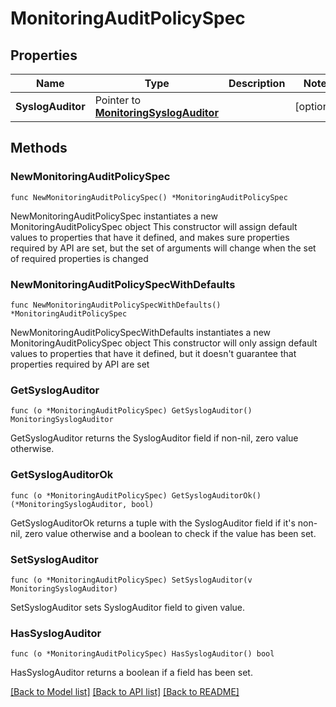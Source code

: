 # MonitoringAuditPolicySpec

## Properties

Name | Type | Description | Notes
------------ | ------------- | ------------- | -------------
**SyslogAuditor** | Pointer to [**MonitoringSyslogAuditor**](monitoringSyslogAuditor.md) |  | [optional] 

## Methods

### NewMonitoringAuditPolicySpec

`func NewMonitoringAuditPolicySpec() *MonitoringAuditPolicySpec`

NewMonitoringAuditPolicySpec instantiates a new MonitoringAuditPolicySpec object
This constructor will assign default values to properties that have it defined,
and makes sure properties required by API are set, but the set of arguments
will change when the set of required properties is changed

### NewMonitoringAuditPolicySpecWithDefaults

`func NewMonitoringAuditPolicySpecWithDefaults() *MonitoringAuditPolicySpec`

NewMonitoringAuditPolicySpecWithDefaults instantiates a new MonitoringAuditPolicySpec object
This constructor will only assign default values to properties that have it defined,
but it doesn't guarantee that properties required by API are set

### GetSyslogAuditor

`func (o *MonitoringAuditPolicySpec) GetSyslogAuditor() MonitoringSyslogAuditor`

GetSyslogAuditor returns the SyslogAuditor field if non-nil, zero value otherwise.

### GetSyslogAuditorOk

`func (o *MonitoringAuditPolicySpec) GetSyslogAuditorOk() (*MonitoringSyslogAuditor, bool)`

GetSyslogAuditorOk returns a tuple with the SyslogAuditor field if it's non-nil, zero value otherwise
and a boolean to check if the value has been set.

### SetSyslogAuditor

`func (o *MonitoringAuditPolicySpec) SetSyslogAuditor(v MonitoringSyslogAuditor)`

SetSyslogAuditor sets SyslogAuditor field to given value.

### HasSyslogAuditor

`func (o *MonitoringAuditPolicySpec) HasSyslogAuditor() bool`

HasSyslogAuditor returns a boolean if a field has been set.


[[Back to Model list]](../README.md#documentation-for-models) [[Back to API list]](../README.md#documentation-for-api-endpoints) [[Back to README]](../README.md)


